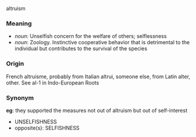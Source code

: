 altruism
### Meaning
+ _noun_: Unselfish concern for the welfare of others; selflessness
+ _noun_: Zoology. Instinctive cooperative behavior that is detrimental to the individual but contributes to the survival of the species

### Origin

French altruisme, probably from Italian altrui, someone else, from Latin alter, other. See al-1 in Indo-European Roots

### Synonym

__eg__: they supported the measures not out of altruism but out of self-interest

+ UNSELFISHNESS
+ opposite(s): SELFISHNESS


